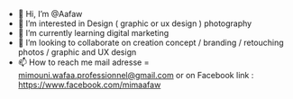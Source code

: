- 👋 Hi, I’m @Aafaw
- 👀 I’m interested in Design ( graphic or ux design ) photography
- 🌱 I’m currently learning digital marketing
- 💞️ I’m looking to collaborate on creation concept / branding / retouching photos / graphic and UX design
- 📫 How to reach me mail adresse = mimouni.wafaa.professionnel@gmail.com or on Facebook link : https://www.facebook.com/mimaafaw

<!---
Aafaw/Aafaw is a ✨ special ✨ repository because its `README.md` (this file) appears on your GitHub profile.
You can click the Preview link to take a look at your changes.
--->
